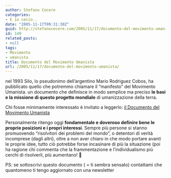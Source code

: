 ```yaml
---
author: Stefano Cecere
categories:
- E io cecio..
date: "2005-11-17T09:31:30Z"
guid: http://stefanocecere.com/2005/11/17/documento-del-movimento-umanista/
id: 149
related_posts:
- null
tags:
- Movimento
- umanista
title: Documento del Movimento Umanista
url: /2005/11/17/documento-del-movimento-umanista/
---
```


<img src='/wp-content/omino.gif' alt='' align='left' />nel 1993 Silo, lo pseudonimo dell&#x2019;argentino Mario Rodriguez Cobos, ha pubblicato quello che potremmo chiamare il &#x201c;manifesto&#x201d; del Movimento Umanista. un documento che definisce in modo semplice ma preciso **le basi e la missione di questo progetto mondiale** di umanizzazione della terra.

Chi fosse minimamente interessato &#xe8; invitato a leggerlo: [il Documento del Movimento Umanista](/wp-content/DocumentodelMovimentoUmanista.rtf "")

Personalmente ritengo oggi **fondamentale e doveroso definire bene le proprie posizioni e i propri interessi**. Sempre pi&#xf9; persone si stanno promuovendo &#x201c;risolvitori dei problemi del mondo&#x201d;, o detentori di verit&#xe0; incomprese (dagli altri), oltre a non aver chiaro in che modo portare avanti le proprie idee, tutto ci&#xf2; potrebbe forse incasinare di pi&#xf9; la situazione (poi ha ragione chi commenta che la frammentazione e l&#x2019;individualismo pi&#xf9; cerchi di risolverli, pi&#xf9; aumentano! 🙂

PS: se sottoscrivi questo documento ( = ti sembra sensato) contattami che quantomeno ti tengo aggiornato con una newsletter